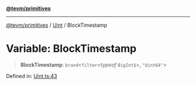 [**@tevm/primitives**](../../../README.md)

***

[@tevm/primitives](../../../globals.md) / [Uint](../README.md) / BlockTimestamp

# Variable: BlockTimestamp

> **BlockTimestamp**: `brand`\<`filter`\<*typeof* `BigInt$`\>, `"Uint64"`\>

Defined in: [Uint.ts:43](https://github.com/evmts/tevm-monorepo/blob/main/packages/primitives/src/Uint.ts#L43)
